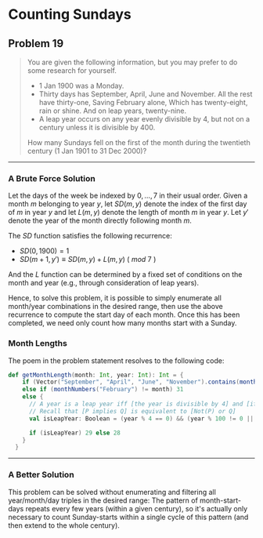 # Counting Sundays

## Problem 19

> You are given the following information, but you may prefer to do some research for yourself.
> - 1 Jan 1900 was a Monday.
> - Thirty days has September,
    April, June and November.
    All the rest have thirty-one,
    Saving February alone,
    Which has twenty-eight, rain or shine.
    And on leap years, twenty-nine.
> - A leap year occurs on any year evenly divisible by 4, but not on a century unless it is divisible by 400.
> 
> How many Sundays fell on the first of the month during the twentieth century (1 Jan 1901 to 31 Dec 2000)?

---

### A Brute Force Solution

Let the days of the week be indexed by $0, \dots, 7$ in their usual order. 
Given a month $m$ belonging to year $y$, let $SD(m, y)$ denote the index of the first day of $m$ in year $y$ 
and let $L(m, y)$ denote the length of month $m$ in year $y$. Let $y'$ denote the year of the month directly following month $m$.

The $SD$ function satisfies the following recurrence:

- $SD(0, 1900) = 1$
- $SD(m+1, y') \equiv SD(m, y) + L(m, y)$ ( $mod\ 7$ )

And the $L$ function can be determined by a fixed set of conditions on the month and year (e.g., through consideration of leap years).

Hence, to solve this problem, it is possible to simply enumerate all month/year combinations in the desired range, then use the above recurrence to compute the start day of each month.
Once this has been completed, we need only count how many months start with a Sunday.

### Month Lengths

The poem in the problem statement resolves to the following code:
```scala
def getMonthLength(month: Int, year: Int): Int = {
    if (Vector("September", "April", "June", "November").contains(monthNames(month))) 30
    else if (monthNumbers("February") != month) 31
    else {
      // A year is a leap year iff [the year is divisible by 4] and [if the year is a century, then it is divisible by 400]
      // Recall that [P implies Q] is equivalent to [Not(P) or Q]
      val isLeapYear: Boolean = (year % 4 == 0) && (year % 100 != 0 || year % 400 == 0)

      if (isLeapYear) 29 else 28
    }
  }
```

---

### A Better Solution

This problem can be solved without enumerating and filtering all year/month/day triples in the desired range:
The pattern of month-start-days repeats every few years (within a given century), so it's actually only necessary to count Sunday-starts within a single cycle of this pattern (and then extend to the whole century).

